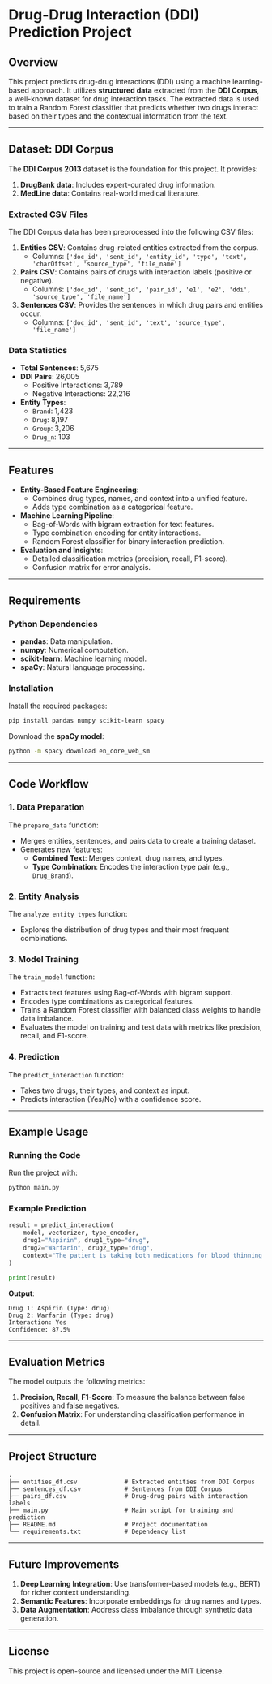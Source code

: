 # Drug-Drug Interaction (DDI) Prediction Project

## Overview

This project predicts drug-drug interactions (DDI) using a machine learning-based approach. It utilizes **structured data** extracted from the **DDI Corpus**, a well-known dataset for drug interaction tasks. The extracted data is used to train a Random Forest classifier that predicts whether two drugs interact based on their types and the contextual information from the text.

---

## Dataset: DDI Corpus

The **DDI Corpus 2013** dataset is the foundation for this project. It provides:
1. **DrugBank data**: Includes expert-curated drug information.
2. **MedLine data**: Contains real-world medical literature.

### Extracted CSV Files
The DDI Corpus data has been preprocessed into the following CSV files:
1. **Entities CSV**: Contains drug-related entities extracted from the corpus.
   - Columns: `['doc_id', 'sent_id', 'entity_id', 'type', 'text', 'charOffset', 'source_type', 'file_name']`
2. **Pairs CSV**: Contains pairs of drugs with interaction labels (positive or negative).
   - Columns: `['doc_id', 'sent_id', 'pair_id', 'e1', 'e2', 'ddi', 'source_type', 'file_name']`
3. **Sentences CSV**: Provides the sentences in which drug pairs and entities occur.
   - Columns: `['doc_id', 'sent_id', 'text', 'source_type', 'file_name']`

### Data Statistics
- **Total Sentences**: 5,675
- **DDI Pairs**: 26,005
  - Positive Interactions: 3,789
  - Negative Interactions: 22,216
- **Entity Types**:
  - `Brand`: 1,423
  - `Drug`: 8,197
  - `Group`: 3,206
  - `Drug_n`: 103

---

## Features

- **Entity-Based Feature Engineering**:
  - Combines drug types, names, and context into a unified feature.
  - Adds type combination as a categorical feature.
- **Machine Learning Pipeline**:
  - Bag-of-Words with bigram extraction for text features.
  - Type combination encoding for entity interactions.
  - Random Forest classifier for binary interaction prediction.
- **Evaluation and Insights**:
  - Detailed classification metrics (precision, recall, F1-score).
  - Confusion matrix for error analysis.

---

## Requirements

### Python Dependencies
- **pandas**: Data manipulation.
- **numpy**: Numerical computation.
- **scikit-learn**: Machine learning model.
- **spaCy**: Natural language processing.

### Installation
Install the required packages:
```bash
pip install pandas numpy scikit-learn spacy
```

Download the **spaCy model**:
```bash
python -m spacy download en_core_web_sm
```

---

## Code Workflow

### 1. Data Preparation
The `prepare_data` function:
- Merges entities, sentences, and pairs data to create a training dataset.
- Generates new features:
  - **Combined Text**: Merges context, drug names, and types.
  - **Type Combination**: Encodes the interaction type pair (e.g., `Drug_Brand`).

### 2. Entity Analysis
The `analyze_entity_types` function:
- Explores the distribution of drug types and their most frequent combinations.

### 3. Model Training
The `train_model` function:
- Extracts text features using Bag-of-Words with bigram support.
- Encodes type combinations as categorical features.
- Trains a Random Forest classifier with balanced class weights to handle data imbalance.
- Evaluates the model on training and test data with metrics like precision, recall, and F1-score.

### 4. Prediction
The `predict_interaction` function:
- Takes two drugs, their types, and context as input.
- Predicts interaction (Yes/No) with a confidence score.

---

## Example Usage

### Running the Code
Run the project with:
```bash
python main.py
```

### Example Prediction
```python
result = predict_interaction(
    model, vectorizer, type_encoder,
    drug1="Aspirin", drug1_type="drug",
    drug2="Warfarin", drug2_type="drug",
    context="The patient is taking both medications for blood thinning."
)

print(result)
```

**Output**:
```plaintext
Drug 1: Aspirin (Type: drug)
Drug 2: Warfarin (Type: drug)
Interaction: Yes
Confidence: 87.5%
```

---

## Evaluation Metrics

The model outputs the following metrics:
1. **Precision, Recall, F1-Score**: To measure the balance between false positives and false negatives.
2. **Confusion Matrix**: For understanding classification performance in detail.

---

## Project Structure

```
.
├── entities_df.csv             # Extracted entities from DDI Corpus
├── sentences_df.csv            # Sentences from DDI Corpus
├── pairs_df.csv                # Drug-drug pairs with interaction labels
├── main.py                     # Main script for training and prediction
├── README.md                   # Project documentation
└── requirements.txt            # Dependency list
```

---

## Future Improvements

1. **Deep Learning Integration**: Use transformer-based models (e.g., BERT) for richer context understanding.
2. **Semantic Features**: Incorporate embeddings for drug names and types.
3. **Data Augmentation**: Address class imbalance through synthetic data generation.

---

## License

This project is open-source and licensed under the MIT License.
